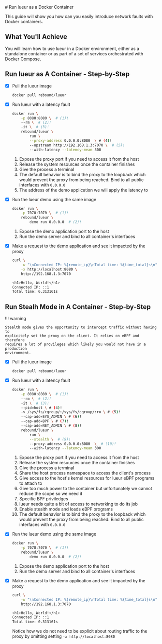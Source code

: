 # Run lueur as a Docker Container

This guide will show you how can you easily introduce network faults with 
Docker containers.

## What You'll Achieve

You will learn how to use lueur in a Docker environment, either as
a standalone container or as part of a set of services orchestrated with
Docker Compose.

## Run lueur as A Container - Step-by-Step

-   [X] Pull the lueur image

    ```bash
    docker pull rebound/lueur
    ```

-   [X] Run lueur with a latency fault

    ```bash
    docker run \
        -p 8080:8080 \  # (1)!
        --rm \  # (2)!
        -it \  # (3)!
        rebound/lueur \ 
            run \
            --proxy-address 0.0.0.0:8080  \ # (4)!
            --upstream http://192.168.1.3:7070 \  # (5)!
            --with-latency --latency-mean 300
    ```

    1. Expose the proxy port if you need to access it from the host
    2. Release the system resources once the container finishes
    3. Give the process a terminal
    4. The default behavior is to bind the proxy to the loopback which would prevent the proxy from being reached. Bind to all public interfaces with `0.0.0.0`
    5. The address of the demo application we will apply the latency to

-   [X] Run the lueur demo using the same image

    ```bash
    docker run \
        -p 7070:7070 \  # (1)!
        rebound/lueur \
            demo run 0.0.0.0  # (2)!
    ```

    1. Expose the demo application port to the host
    2. Run the demo server and bind to all container's interfaces

-   [X] Make a request to the demo application and see it impacted by the proxy

    ```bash
    curl \
        -w "\nConnected IP: %{remote_ip}\nTotal time: %{time_total}s\n" \
        -x http://localhost:8080 \
        http://192.168.1.3:7070

    <h1>Hello, World!</h1>
    Connected IP: ::1
    Total time: 0.313161s
    ```

## Run Stealh Mode in A Container - Step-by-Step

!!! warning

    Stealth mode gives the opportunity to intercept traffic without having to
    explicitely set the proxy on the client. It relies on eBPF and therefore
    requires a lot of provileges which likely you would not have in a production
    environment.

-   [X] Pull the lueur image

    ```bash
    docker pull rebound/lueur
    ```

-   [X] Run lueur with a latency fault

    ```bash
    docker run \
        -p 8080:8080 \  # (1)!
        --rm \  # (2)!
        -it \  # (3)!
        --pid=host \ # (4)!
        -v /sys/fs/cgroup/:/sys/fs/cgroup/:ro \ # (5)!
        --cap-add=SYS_ADMIN \ # (6)!
        --cap-add=BPF \ # (7)!
        --cap-add=NET_ADMIN \ # (8)!
        rebound/lueur \ 
            run \
            --stealth \  # (9)!
            --proxy-address 0.0.0.0:8080  \  # (10)!
            --with-latency --latency-mean 300
    ```

    1. Expose the proxy port if you need to access it from the host
    2. Release the system resources once the container finishes
    3. Give the process a terminal
    4. Share the host process namespace to access the client's process
    5. Give access to the host's kernel resources for lueur eBPF programs to attach to
    6. Give too much power to the container but unfortunately we cannot reduce the scope so we need it
    7. Specific BPF priviledges
    8. lueur needs quite a bit of access to networking to do its job
    9. Enable stealth mode and loads eBPF programs
    10. The default behavior is to bind the proxy to the loopback which would prevent the proxy from being reached. Bind to all public interfaces with `0.0.0.0`

-   [X] Run the lueur demo using the same image

    ```bash
    docker run \
        -p 7070:7070 \  # (1)!
        rebound/lueur \
            demo run 0.0.0.0  # (2)!
    ```

    1. Expose the demo application port to the host
    2. Run the demo server and bind to all container's interfaces

-   [X] Make a request to the demo application and see it impacted by the proxy

    ```bash
    curl \
        -w "\nConnected IP: %{remote_ip}\nTotal time: %{time_total}s\n" \
        http://192.168.1.3:7070

    <h1>Hello, World!</h1>
    Connected IP: ::1
    Total time: 0.313161s
    ```

    Notice how we do not need to be explicit about routing traffic to the
    proxy by omitting setting `-x http://localhost:8080`
